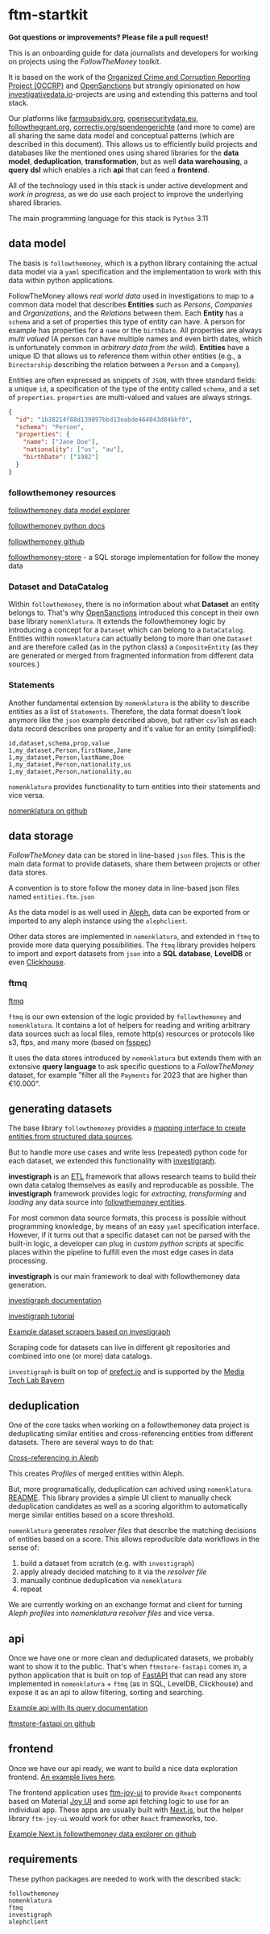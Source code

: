 # ftm-startkit

**Got questions or improvements? Please file a pull request!**

This is an onboarding guide for data journalists and developers for working on projects using the *FollowTheMoney* toolkit.

It is based on the work of the [Organized Crime and Corruption Reporting Project (OCCRP)](https://occrp.org) and [OpenSanctions](https://opensanctions.org) but strongly opinionated on how [investigativedata.io](https://investigativedata.io)-projects are using and extending this patterns and tool stack.

Our platforms like [farmsubsidy.org](https://farmsubsidy.org), [opensecuritydata.eu](https://opensecuritydata.eu), [followthegrant.org](https://followthegrant.org), [correctiv.org/spendengerichte](https://correctiv.org/spendengerichte) (and more to come) are all sharing the same data model and conceptual patterns (which are described in this document). This allows us to efficiently build projects and databases like the mentioned ones using shared libraries for the **data model**, **deduplication**, **transformation**, but as well **data warehousing**, a **query dsl** which enables a rich **api** that can feed a **frontend**.

All of the technology used in this stack is under active development and *work in progress*, as we do use each project to improve the underlying shared libraries.

The main programming language for this stack is `Python` 3.11

## data model

The basis is `followthemoney`, which is a python library containing the actual data model via a `yaml` specification and the implementation to work with this data within python applications.

FollowTheMoney allows *real world data* used in investigations to map to a common data model that describes **Entities** such as *Persons*, *Companies* and *Organizations*, and the *Relations* between them. Each **Entity** has a `schema` and a set of properties this type of entity can have. A person for example has properties for a `name` or the `birthDate`. All properties are always *multi valued* (A person can have multiple names and even birth dates, which is unfortunately common in *arbitrary data from the wild*). **Entities** have a unique ID that allows us to reference them within other entities (e.g., a `Directorship` describing the relation between a `Person` and a `Company`).

Entities are often expressed as snippets of `JSON`, with three standard fields: a unique `id`, a specification of the type of the entity called `schema`, and a set of `properties`. `properties` are multi-valued and values are always strings.

```json
{
  "id": "1b38214f88d139897bbd13eabde464043d84bbf9",
  "schema": "Person",
  "properties": {
    "name": ["Jane Doe"],
    "nationality": ["us", "au"],
    "birthDate": ["1982"]
  }
}
```

### followthemoney resources

[followthemoney data model explorer](https://followthemoney.tech/explorer/)

[followthemoney python docs](https://followthemoney.tech/docs/)

[followthemoney github](https://github.com/alephdata/followthemoney)

[followthemoney-store](https://github.com/alephdata/followthemoney-store) - a SQL storage implementation for follow the money data

### Dataset and DataCatalog

Within `followthemoney`, there is no information about what **Dataset** an entity belongs to. That's why [OpenSanctions](https://opensanctions.org) introduced this concept in their own base library `nomenklatura`. It extends the followthemoney logic by introducing a concept for a `Dataset` which can belong to a `DataCatalog`. Entities within `nomenklatura` can actually belong to more than one `Dataset` and are therefore called (as in the python class) a `CompositeEntity` (as they are generated or merged from fragmented information from different data sources.)

### Statements

Another fundamental extension by `nomenklatura` is the ability to describe entities as a list of `Statements`. Therefore, the data format doesn't look anymore like the `json` example described above, but rather `csv`'ish as each data record describes one property and it's value for an entity (simplified):

```csv
id,dataset,schema,prop,value
1,my_dataset,Person,firstName,Jane
1,my_dataset,Person,lastName,Doe
1,my_dataset,Person,nationality,us
1,my_dataset,Person,nationality,au
```

`nomenklatura` provides functionality to turn entities into their statements and vice versa.

[nomenklatura on github](https://github.com/opensanctions/nomenklatura)

## data storage

*FollowTheMoney* data can be stored in line-based `json` files. This is the main data format to provide datasets, share them between projects or other data stores.

A convention is to store follow the money data in line-based json files named `entities.ftm.json`

As the data model is as well used in [Aleph](https://aleph.occrp.org), data can be exported from or imported to any aleph instance using the `alephclient`.

Other data stores are implemented in `nomenklatura`, and extended in `ftmq` to provide more data querying possibilities. The `ftmq` library provides helpers to import and export datasets from `json` into a **SQL database**, **LevelDB** or even [Clickhouse](https://clickhouse.com/).

### ftmq

[ftmq](https://github.com/investigativedata/ftmq)

`ftmq` is our own extension of the logic provided by `followthemoney` and `nomenklatura`. It contains a lot of helpers for reading and writing arbitrary data sources such as local files, remote http(s) resources or protocols like s3, ftps, and many more (based on [fsspec](https://filesystem-spec.readthedocs.io/en/latest/usage.html))

It uses the data stores introduced by `nomenklatura` but extends them with an extensive **query language** to ask specific questions to a *FollowTheMoney* dataset, for example "filter all the `Payments` for 2023 that are higher than €10.000".

## generating datasets

The base library `followthemoney` provides a [mapping interface to create entities from structured data sources](https://followthemoney.tech/docs/mappings/).

But to handle more use cases and write less (repeated) python code for each dataset, we extended this functionality with [investigraph](https://investigraph.dev).

**investigraph** is an [ETL](https://en.wikipedia.org/wiki/Extract,_transform,_load) framework that allows research teams to build their own data catalog themselves as easily and reproducable as possible. The **investigraph** framework provides logic for *extracting*, *transforming* and *loading* any data source into [followthemoney entities](https://followthemoney.tech/).

For most common data source formats, this process is possible without programming knowledge, by means of an easy `yaml` specification interface. However, if it turns out that a specific dataset can not be parsed with the built-in logic, a developer can plug in *custom python scripts* at specific places within the pipeline to fulfill even the most edge cases in data processing.

**investigraph** is our main framework to deal with followthemoney data generation.

[investigraph documentation](https://docs.investigraph.dev)

[investigraph tutorial](https://docs.investigraph.dev/tutorial)

[Example dataset scrapers based on investigraph](https://github.com/investigativedata/investigraph-eu)

Scraping code for datasets can live in different git repositories and combined into one (or more) data catalogs.

`investigraph` is built on top of [prefect.io](https://prefect.io) and is supported by the [Media Tech Lab Bayern](https://github.com/media-tech-lab)

## deduplication

One of the core tasks when working on a followthemoney data project is deduplicating similar entities and cross-referencing entities from different datasets. There are several ways to do that:

[Cross-referencing in Aleph](https://docs.aleph.occrp.org/users/investigations/cross-referencing/)

This creates *Profiles* of merged entities within Aleph.

But, more programatically, deduplication can achived using `nomenklatura`. [README](https://github.com/opensanctions/nomenklatura). This library provides a simple UI client to manually check deduplication candidates as well as a scoring algorithm to automatically merge similar entities based on a score threshold.

`nomenklatura` generates *resolver files* that describe the matching decisions of entities based on a score. This allows reproducible data workflows in the sense of:

1. build a dataset from scratch (e.g. with `investigraph`)
2. apply already decided matching to it via the *resolver file*
3. manually continue deduplication via `nomeklatura`
4. repeat

We are currently working on an exchange format and client for turning *Aleph profiles* into *nomenklatura resolver files* and vice versa.

## api

Once we have one or more clean and deduplicated datasets, we probably want to show it to the public. That's when `ftmstore-fastapi` comes in, a python application that is built on top of [FastAPI](https://fastapi.tiangolo.com/) that can read any store implemented in `nomenklatura` + `ftmq` (as in SQL, LevelDB, Clickhouse) and expose it as an api to allow filtering, sorting and searching.

[Example api with its query documentation](https://api.investigraph.dev/)

[ftmstore-fastapi on github](https://github.com/investigativedata/ftmstore-fastapi)

## frontend

Once we have our api ready, we want to build a nice data exploration frontend. [An example lives here](https://investigraph.dev/datasets).

The frontend application uses [ftm-joy-ui](https://github.com/investigativedata/ftm-joy-ui/) to provide `React` components based on Material [Joy UI](https://mui.com/joy-ui/getting-started/) and some api fetching logic to use for an individual app. These apps are usually built with [Next.js](https://nextjs.org/), but the helper library `ftm-joy-ui` would work for other `React` frameworks, too.

[Example Next.js followthemoney data explorer on github](https://github.com/investigativedata/investigraph-site)

## requirements

These python packages are needed to work with the described stack:

```
followthemoney
nomenklatura
ftmq
investigraph
alephclient
```
